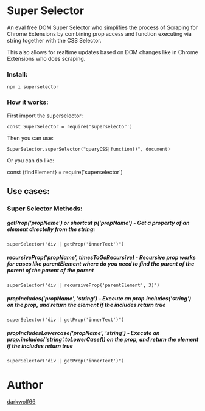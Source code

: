 # Super Selector

An eval free DOM Super Selector who simplifies the process of Scraping for Chrome Extensions by combining prop access and function executing via string together with the CSS Selector.

This also allows for realtime updates based on DOM changes like in Chrome Extensions who does scraping.

### Install:

```
npm i superselector
```

### How it works:

First import the superselector:

```
const SuperSelector = require('superselector')
```

Then you can use:

```
SuperSelector.superSelector("queryCSS|function()", document)
```

Or you can do like:

const {findElement} = require('superselector')

## Use cases:

### Super Selector Methods:

##### **getProp('propName') or shortcut p('propName')** - Get a property of an element directelly from the string:

```
superSelector("div | getProp('innerText')")
```

##### **recursiveProp('propName', timesToGoRecursive)** - Recursive prop works for cases like parentElement where do you need to find the parent of the parent of the parent of the parent

```
superSelector("div | recursiveProp('parentElement', 3)")
```

##### **propIncludes('propName', 'string')** - Execute an prop.includes('string') on the prop, and return the element if the includes return true

```
superSelector("div | getProp('innerText')")
```

##### **propIncludesLowercase('propName', 'string')** - Execute an prop.includes('string'.toLowerCase()) on the prop, and return the element if the includes return true

```
superSelector("div | getProp('innerText')")
```

# Author

[darkwolf66](https://github.com/darkwolf66)
